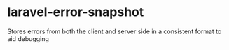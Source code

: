 # laravel-error-snapshot
Stores errors from both the client and server side in a consistent format to aid debugging
